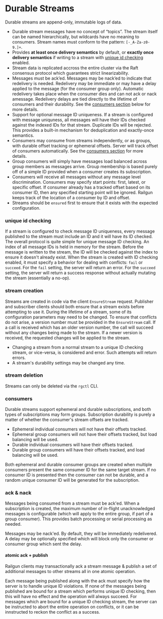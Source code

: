 Durable Streams
===============
Durable streams are append-only, immutable logs of data.

- Durable stream messages have no concept of “topics”. The stream itself can be named hierarchically, but wildcards have no meaning to consumers. Stream names must conform to the pattern: `[-_A-Za-z0-9.]+`.
- Provides **at least once delivery semantics** by default, or **exactly once delivery semantics** if writing to a stream with [unique id checking](#unique-id-checking) enabled.
- Stream data is replicated accross the entire cluster via the Raft consensus protocol which guarantees strict linearizability.
- Messages must be ack’ed. Messages may be nack’ed to indicate that redelivery is needed. Redelivery may be immediate or may have a delay applied to the message (for the consumer group only). Automatic redelivery takes place when the consumer dies and can not ack or nack amessage. Redelivery delays are tied directly to the lifetime of consumers and their durability. See the [consumers section](#consumers) below for more details.
- Support for optional message ID uniqueness. If a stream is configured with message uniquness, all messages will have their IDs checked against the indexed IDs for that stream. Duplicate IDs will be rejected. This provides a built-in mechanism for deduplication and exactly-once semantics.
- Consumers may consume from streams independently, or as groups, with durable offset tracking or ephemeral offsets. Server will track offset of consumers automatically. See the [consumers section](#consumers) for more details.
- Group consumers will simply have messages load balanced across group members as messages arrive. Group membership is based purely off of a simple ID provided when a consumer creates its subscription.
- Consumers will receive all messages without any message level discrimination. Consumers may specify start points: first, latest, or specific offset. If consumer already has a tracked offset based on its consumer ID, then any specified starting point will be ignored. Railgun keeps track of the location of a consumer by ID and offset.
- Streams should be `ensured` first to ensure that it exists with the expected configuration.

### unique id checking
If a stream is configured to check message ID uniqueness, every message published to the stream must include an ID and it will have its ID checked. The overall protocol is quite simple for unique message ID checking. An index of all message IDs is held in memory for the stream. Before the message is written to the stream, the ID will be checked against the index to ensure it doesn't already exist. When the stream is created with ID checking enabled, it must specify a behavior for dealing with conflicts: `fail` or `succeed`. For the `fail` setting, the server will return an error. For the `succeed` setting, the server will return a success response without actually mutating the stream (essentially a no-op).

### stream creation
Streams are created in code via the client `EnsureStream` request. Publisher and subscriber clients should both ensure that a stream exists before attempting to use it. During the lifetime of a stream, some of its configuration parameters may need to be changed. To ensure that conflicts do not arise, a version number must be provided in the `EnsureStream` call. If a call is received which has an older version number, the call will succeed without any changes being made to the stream. If a newer version is received, the requested changes will be applied to the stream.

- Changing a stream from a normal stream to a unique ID checking stream, or vice-versa, is considered and error. Such attempts will return errors.
- A stream's durability settings may be changed any time.

### stream deletion
Streams can only be deleted via the `rgctl` CLI.

### consumers
Durable streams support ephemeral and durable subscriptions, and both types of subscriptions may form groups. Subscription durability is purely a matter of whether the consumer's stream offsets are tracked.

- Ephemeral individual consumers will not have their offsets tracked.
- Ephemeral group consumers will not have their offsets tracked, but load balancing will be used.
- Durable individual consumers will have their offsets tracked.
- Durable group consumers will have their offsets tracked, and load balancing will be used.

Both ephemeral and durable consumer groups are created when multiple consumers present the same consumer ID for the same target stream. If no consumer ID is presented then the consumer can not be durable, and a random unique consumer ID will be generated for the subscription.

### ack & nack
Messages being consumed from a stream must be ack'ed. When a subscription is created, the maximum number of in-flight unacknowledged messages is configurable (which will apply to the entire group, if part of a group consumer). This provides batch processing or serial processing as needed.

Messages may be nack'ed. By default, they will be immediately redelivered. A delay may be optionally specified which will block only the consumer or consumer group which sent the delay.

#### atomic ack + publish
Railgun clients may transactionally ack a stream message & publish a set of additional messages to other streams all in one atomic operation.

Each message being published along with the ack must specify how the server is to handle unique ID violations. If none of the messages being published are bound for a stream which performs unique ID checking, then this will have no effect and the operation will always succeed. For messages which are bound for a unique ID checking stream, the server can be instructed to abort the entire operation on conflicts, or it can be innstructed to reckon the conflict as a success.
